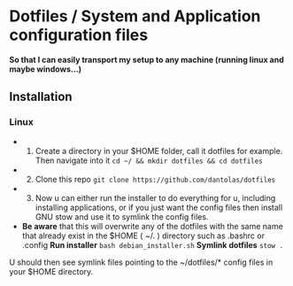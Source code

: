 # Dotfiles / System and Application configuration files
**So that I can easily transport my setup to any machine (running linux and maybe windows...)**

## Installation
### Linux
- 1) Create a directory in your $HOME folder, call it dotfiles for example. Then navigate into it
```cd ~/ && mkdir dotfiles && cd dotfiles```
- 2) Clone this repo
```git clone https://github.com/dantolas/dotfiles```
- 3) Now u can either run the installer to do everything for u, including installing applications,
or if you just want the config files then install GNU stow and use it to symlink the config files.
- **Be aware** that this will overwrite any of the dotfiles with the same name that already exist
in the $HOME ( ~/. ) directory such as .bashrc or .config
**Run installer**
```bash debian_installer.sh```
**Symlink dotfiles**
```stow .```

U should then see symlink files pointing to the ~/dotfiles/* config files in your $HOME directory.

